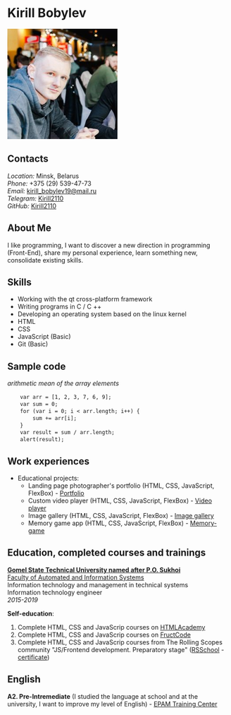 # Kirill Bobylev
![My foto](my-foto.jpg)
## Contacts
*Location:* Minsk, Belarus\
*Phone:* +375 (29) 539-47-73\
*Email:* kirill_bobylev19@mail.ru\
*Telegram:* [Kirill2110](https://t.me/kirill2110)\
*GitHub:* [Kirill2110](https://github.com/Kirill2110)
## About Me
I like programming, I want to discover a new direction in programming (Front-End), share my personal experience, learn something new, consolidate existing skills.
## Skills
* Working with the qt cross-platform framework
* Writing programs in C / C ++
* Developing an operating system based on the linux kernel
* HTML
* CSS
* JavaScript (Basic)
* Git (Basic)

## Sample code
*arithmetic mean of the array elements*
```
    var arr = [1, 2, 3, 7, 6, 9];
    var sum = 0;
    for (var i = 0; i < arr.length; i++) {
	    sum += arr[i];
    }
    var result = sum / arr.length;
    alert(result);
```

## Work experiences
* Educational projects:
    * Landing page photographer's portfolio (HTML, CSS, JavaScript, FlexBox) - [Portfolio](https://rolling-scopes-school.github.io/kirill2110-JSFEPRESCHOOL/portfolio/)
    * Custom video player (HTML, CSS, JavaScript, FlexBox) - [Video player](https://rolling-scopes-school.github.io/kirill2110-JSFEPRESCHOOL/custom-video/)
    * Image gallery (HTML, CSS, JavaScript, FlexBox) - [Image gallery](https://rolling-scopes-school.github.io/kirill2110-JSFEPRESCHOOL/image-galery/)
    * Memory game app (HTML, CSS, JavaScript, FlexBox) - [Memory-game](https://rolling-scopes-school.github.io/kirill2110-JSFEPRESCHOOL/memory-game/)

## Education, completed courses and trainings
[**Gomel State Technical University named after P.O. Sukhoi**](https://www.gstu.by/)\
[Faculty of Automated and Information Systems](https://fais.gstu.by/)\
Information technology and management in technical systems\
Information technology engineer\
*2015-2019*

**Self-education**:
1. Complete HTML, CSS and JavaScrip courses on [HTMLAcademy](https://htmlacademy.ru)
2. Complete HTML, CSS and JavaScrip courses on [FructCode](https://fructcode.com/ru)
3. Complete HTML, CSS and JavaScrip courses from The Rolling Scopes community "JS/Frontend development. Preparatory stage" ([RSSchool](https://rs.school/js/) - [certificate](https://app.rs.school/certificate/ad19zlyi))

## English
**A2. Pre-Intremediate** (I studied the language at school and at the university, I want to improve my level of English) - [EPAM Training Center](https://www.training.by/#!/Home?lang=ru)